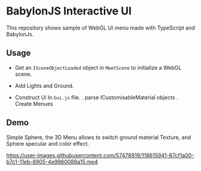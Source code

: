 # BabylonJS Interactive UI

This repository shows sample of WebGL UI menu made with TypeScript and BabylonJs.

## Usage

- Get an `ISceneObjectLoaded` object in `MeetScene` to initialize a WebGL scene.

- Add Lights and Ground.

- Construct Ui In `Gui.js` file.
  . parse ICustomisableMaterial objects
  . Create Menues

## Demo

Simple Sphere, the 3D Menu allows to switch ground material Texture, and Sphere specular and color effect.

https://user-images.githubusercontent.com/57478919/118615941-87cf1a00-b7c1-11eb-8905-4e9960088a15.mp4

